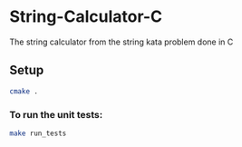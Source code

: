 # String-Calculator-C
The string calculator from the string kata problem done in C

## Setup 
```sh
cmake .
```

### To run the unit tests:
```sh
make run_tests
```
